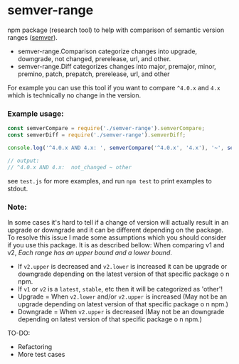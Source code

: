 # semver-range

npm package (research tool) to help with comparison of semantic version ranges ([semver](http://semver.org/)).
  - semver-range.Comparison categorize changes into upgrade, downgrade, not changed, prerelease, url, and other.
  - semver-range.Diff categorizes changes into major, premajor, minor, premino, patch, prepatch, prerelease, url, and other

For example you can use this tool if you want to compare `^4.0.x` and `4.x` which is technically no change in the version.

### Example usage:
``` javascript
const semverCompare = require('./semver-range').semverCompare;
const semverDiff = require('./semver-range').semverDiff;

console.log('^4.0.x AND 4.x: ', semverCompare('^4.0.x', '4.x'), '~', semverDiff('^4.0.x', '4.x'));

// output:
// ^4.0.x AND 4.x:  not_changed ~ other
```

see `test.js` for more examples, and run `npm test` to print examples to stdout.

### Note:
In some cases it's hard to tell if a change of version will actually result in an upgrade or downgrade and it can be different depending on the package.
To resolve this issue I made some assumptions which you should consider if you use this package. It is as described bellow:
When comparing v1 and v2, _Each range has an upper bound and a lower bound_.
- If `v2.upper` is decreased and `v2.lower` is increased it can be upgrade or downgrade depending on the latest version of that specific package o
n npm.
- If `v1` or `v2` is a `latest`, `stable`, etc then it will be categorized as 'other'!
- Upgrade = When `v2.lower` and/or `v2.upper` is increased (May not be an upgrade depending on latest version of that specific package o
n npm.)
- Downgrade = When `v2.upper` is decreased (May not be an downgrade depending on latest version of that specific package o
n npm.)


TO-DO:
  - Refactoring
  - More test cases
